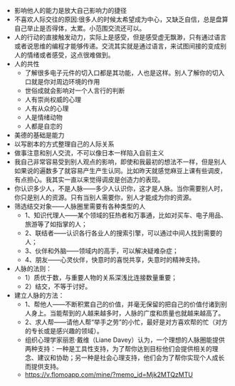 - 影响他人的能力是放大自己影响力的捷径
- 不喜欢人际交往的原因:很多人的时候太希望成为中心，又缺乏自信，总是盘算自己举止是否得体，太累。小范围交流还可以。
- 人的行动的直接触发动力，实际上是感受，但是感受虚无飘渺，只有通过语言或者说思维的编程才能够传递。交流其实就是通过语言，来试图间接的变成别人的情绪或者感受，这点很难做到。
- 人的共性
    - 了解很多电子元件的切入口都是其功能，人也是这样。别人了解你的切入口就是你对周边环境的作用
    - 世俗成就会影响对一个人言行的判断
    - 人有崇尚权威的心理
    - 人有从众的心理
    - 人是情绪动物
    - 人都是自恋的
- 美德的基础是能力
- 以写剧本的方式整理自己的人际关系
- 做事注意和别人交流，不可以像日本一样陷入自前主义
- 我自己非常容易受到别人观点的影响，即使和我最初的想法不一样，但是别人如果说的遍数多了就容易产生产生认同。比如昨天就感觉麻豆上课有些调皮，有点担心。我其实一直以来觉得调皮是创造力的表现。
- 你认识多少人，不是人脉——多少人认识你，这才是人脉。当你需要别人时，你只是别人的资源。只有当别人需要你，别人才能成为你的资源。
- 筛选结交对象——人脉圈里需要有各种类型的人
    - 1、知识代理人——某个领域的狂热者和万事通，比如对买车、电子用品、旅游等了如指掌的人；
    - 2、联结者——认识各行各业人的搜索引擎，可以通过中间人找到需要的人；
    - 3、伙伴和外脑——领域内的高手，可以解决疑难杂症；
    - 4、朋友——心灵伙伴，快意时的喜悦共享，失意时的精神支持。
- 人脉的法则：
    - 1）质优于数，与重要人物的关系深浅比连接数量重要；
    - 2）结交，不等于讨好。
- 建立人脉的方法：
    - 1、帮他人——不断积累自己的价值，并毫无保留的把自己的价值付诸到别人身上。当能帮到的人越来越多时，人脉的广度和质量也就越来越高了。
    - 2、求人帮——请他人帮“举手之劳”的小忙，最好是对方喜欢帮的忙（对方的专长或是感兴趣的领域）。
    - 组织心理学家丽恩·戴维（Liane Davey）认为，一个理想的人脉圈能提供两种支持：一种是工具性支持，为了帮你达到目标他们会提供相关的理念、建议和协助；另一种是社会心理支持，他们会为了帮你实现个人成长而提供支持。
    - https://v.flomoapp.com/mine/?memo_id=Mjk2MTQzMTU
